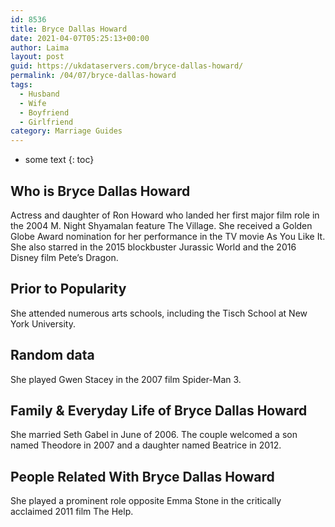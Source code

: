```yaml
---
id: 8536
title: Bryce Dallas Howard
date: 2021-04-07T05:25:13+00:00
author: Laima
layout: post
guid: https://ukdataservers.com/bryce-dallas-howard/
permalink: /04/07/bryce-dallas-howard
tags:
  - Husband
  - Wife
  - Boyfriend
  - Girlfriend
category: Marriage Guides
---
```


* some text
{: toc}


## Who is Bryce Dallas Howard
                  
                  
                  
Actress and daughter of Ron Howard who landed her first major film role in the 2004 M. Night Shyamalan feature The Village. She received a Golden Globe Award nomination for her performance in the TV movie As You Like It. She also starred in the 2015 blockbuster Jurassic World and the 2016 Disney film Pete&#8217;s Dragon.
                  
              
            
              
            
                
                
                
## Prior to Popularity
                  
                  
                  
She attended numerous arts schools, including the Tisch School at New York University.
                  
              
            
              
            
                
                
                
## Random data
                  
                  
                  
She played Gwen Stacey in the 2007 film Spider-Man 3.
                  
              
            
              
            
                
                
                
## Family & Everyday Life of Bryce Dallas Howard
                  
                  
                  
She married Seth Gabel in June of 2006. The couple welcomed a son named Theodore in 2007 and a daughter named Beatrice in 2012.
                  
              
            
              
            
                
                
                
## People Related With Bryce Dallas Howard
                  
                  
                  
She played a prominent role opposite Emma Stone in the critically acclaimed 2011 film The Help.
                  
              
            
              
            
                
              
            
              
              
            
            
              
            
          
          
          